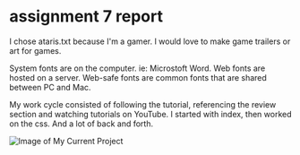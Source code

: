 <h1>assignment 7 report</h1>

I chose ataris.txt because I'm a gamer. I would love to make game trailers or art for games.

System fonts are on the computer. ie: Microstoft Word.
Web fonts are hosted on a server.
Web-safe fonts are common fonts that are shared between PC and Mac.

My work cycle consisted of following the tutorial,
referencing the review section
and watching tutorials on YouTube. I started with
index, then worked on the css. And a lot of back and forth.


![Image of My Current
Project](./images/screenshot.png)
